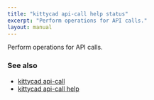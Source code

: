 ```yaml
---
title: "kittycad api-call help status"
excerpt: "Perform operations for API calls."
layout: manual
---
```


Perform operations for API calls.

### See also

* [kittycad api-call](./kittycad_api-call)
* [kittycad api-call help](./kittycad_api-call_help)